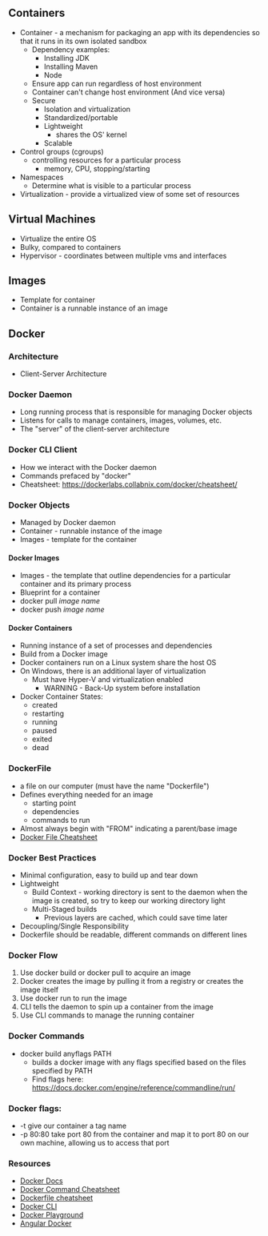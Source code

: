 ## Containers
- Container - a mechanism for packaging an app with its dependencies so that it runs in its own isolated sandbox
    - Dependency examples:
        - Installing JDK
        - Installing Maven
        - Node
    - Ensure app can run regardless of host environment
    - Container can't change host environment (And vice versa)
    - Secure
        - Isolation and virtualization
        - Standardized/portable
        - Lightweight
            - shares the OS' kernel
        - Scalable
- Control groups (cgroups)
    - controlling resources for a particular process
        - memory, CPU, stopping/starting
- Namespaces
    - Determine what is visible to a particular process
- Virtualization - provide a virtualized view of some set of resources

## Virtual Machines
- Virtualize the entire OS
- Bulky, compared to containers
- Hypervisor - coordinates between multiple vms and interfaces

## Images
- Template for container
- Container is a runnable instance of an image

## Docker

### Architecture
- Client-Server Architecture

### Docker Daemon
- Long running process that is responsible for managing Docker objects
- Listens for calls to manage containers, images, volumes, etc.
- The "server" of the client-server architecture

### Docker CLI Client
- How we interact with the Docker daemon
- Commands prefaced by "docker"
- Cheatsheet: https://dockerlabs.collabnix.com/docker/cheatsheet/

### Docker Objects
- Managed by Docker daemon
- Container - runnable instance of the image
- Images - template for the container

#### Docker Images
- Images - the template that outline dependencies for a particular container and its primary process
- Blueprint for a container
- docker pull *image name*
- docker push *image name*

#### Docker Containers
- Running instance of a set of processes and dependencies
- Build from a Docker image
- Docker containers run on a Linux system share the host OS
- On Windows, there is an additional layer of virtualization
    - Must have Hyper-V and virtualization enabled
        - WARNING - Back-Up system before installation
- Docker Container States:
    - created
    - restarting
    - running
    - paused
    - exited
    - dead

### DockerFile
- a file on our computer (must have the name "Dockerfile")
- Defines everything needed for an image
    - starting point
    - dependencies
    - commands to run
- Almost always begin with "FROM" indicating a parent/base image
- [Docker File Cheatsheet](https://kapeli.com/cheat_sheets/Dockerfile.docset/Contents/Resources/Documents/index)

### Docker Best Practices
- Minimal configuration, easy to build up and tear down
- Lightweight
    - Build Context - working directory is sent to the daemon when the image is created, so try to keep our working directory light
    - Multi-Staged builds
        - Previous layers are cached, which could save time later
- Decoupling/Single Responsibility
- Dockerfile should be readable, different commands on different lines

### Docker Flow
1. Use docker build or docker pull to acquire an image
2. Docker creates the image by pulling it from a registry or creates the image itself
3. Use docker run to run the image
4. CLI tells the daemon to spin up a container from the image
5. Use CLI commands to manage the running container

### Docker Commands
- docker build anyflags PATH
    - builds a docker image with any flags specified based on the files specified by PATH
    - Find flags here: https://docs.docker.com/engine/reference/commandline/run/

### Docker flags:
- -t give our container a tag name
- -p 80:80 take port 80 from the container and map it to port 80 on our own machine, allowing us to access that port


### Resources
- [Docker Docs](https://docs.docker.com/)
- [Docker Command Cheatsheet](https://dockerlabs.collabnix.com/docker/cheatsheet/)
- [Dockerfile cheatsheet](https://kapeli.com/cheat_sheets/Dockerfile.docset/Contents/Resources/Documents/index)
- [Docker CLI](https://docs.docker.com/engine/reference/commandline/docker/)
- [Docker Playground](https://labs.play-with-docker.com/)
- [Angular Docker](https://wkrzywiec.medium.com/build-and-run-angular-application-in-a-docker-container-b65dbbc50be8)
